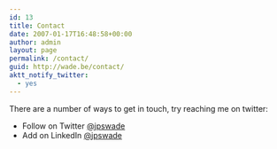 ```yaml
---
id: 13
title: Contact
date: 2007-01-17T16:48:58+00:00
author: admin
layout: page
permalink: /contact/
guid: http://wade.be/contact/
aktt_notify_twitter:
  - yes
---
```

<p class="lead">
  There are a number of ways to get in touch, try reaching me on twitter:
</p>

  * Follow on Twitter [@jpswade](https://twitter.com/jpswade)
  * Add on LinkedIn [@jpswade](https://uk.linkedin.com/in/jpswade)
